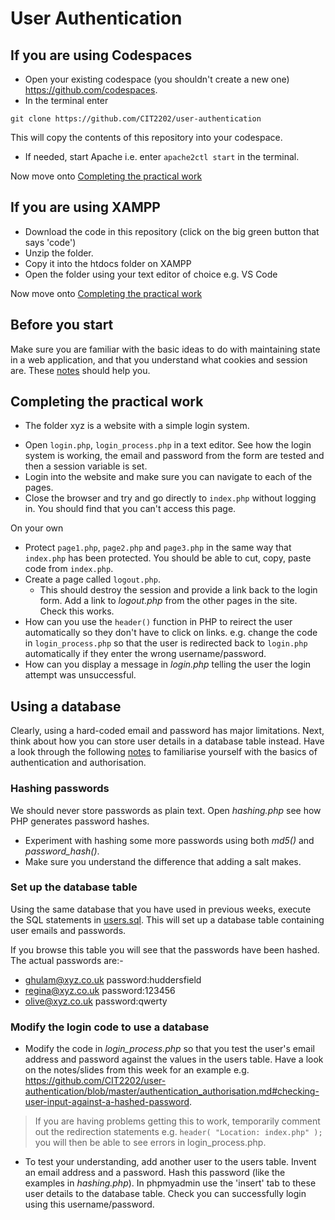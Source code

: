 # User Authentication

## If you are using Codespaces

- Open your existing codespace (you shouldn't create a new one) https://github.com/codespaces.
- In the terminal enter
```
git clone https://github.com/CIT2202/user-authentication
```
This will copy the contents of this repository into your codespace.

- If needed, start Apache i.e. enter `apache2ctl start` in the terminal.

Now move onto [Completing the practical work](#practical)

## If you are using XAMPP

- Download the code in this repository (click on the big green button that says 'code')
- Unzip the folder.
- Copy it into the htdocs folder on XAMPP
- Open the folder using your text editor of choice e.g. VS Code

Now move onto [Completing the practical work](#practical)
## Before you start
Make sure you are familiar with the basic ideas to do with maintaining state in a web application, and that you understand what cookies and session are. These [notes](https://github.com/CIT2202/user-authentication/blob/master/sessions-cookies.md) should help you. 

## Completing the practical work <a name="practical"></a>
- The folder xyz is a website with a simple login system.
* Open ```login.php```, ```login_process.php``` in a text editor. See how the login system is working, the email and password from the form are tested and then a session variable is set.
* Login into the website and make sure you can navigate to each of the pages.
* Close the browser and try and go directly to ```index.php``` without logging in. You should find that you can't access this page. 

On your own
* Protect ```page1.php```, ```page2.php``` and ```page3.php``` in the same way that ```index.php``` has been protected. You should be able to cut, copy, paste code from ```index.php```.
* Create a page called ```logout.php```.
   * This should destroy the session and provide a link back to the login form. Add a link to *logout.php* from the other pages in the site. Check this works.
* How can you use the ```header()``` function in PHP to reirect the user automatically so they don't have to click on links. e.g. change the code in ```login_process.php``` so that the user is redirected back to ```login.php``` automatically if they enter the wrong username/password.
* How can you display a message in *login.php* telling the user the login attempt was unsuccessful. 

## Using a database
Clearly, using a hard-coded email and password has major limitations. Next, think about how you can store user details in a database table instead. Have a look through the following [notes](https://github.com/CIT2202/user-authentication/blob/master/authentication_authorisation.md) to familiarise yourself with the basics of authentication and authorisation.

### Hashing passwords
We should never store passwords as plain text. Open *hashing.php* see how PHP generates password hashes.
* Experiment with hashing some more passwords using both *md5()* and *password_hash()*.
* Make sure you understand the difference that adding a salt makes.


### Set up the database table
Using the same database that you have used in previous weeks, execute the SQL statements in [users.sql](users.sql). This will set up a database table containing user emails and passwords.

If you browse this table you will see that the passwords have been hashed. The actual passwords are:-
* ghulam@xyz.co.uk password:huddersfield
* regina@xyz.co.uk password:123456
* olive@xyz.co.uk  password:qwerty

### Modify the login code to use a database
* Modify the code in *login_process.php* so that you test the user's email address and password against the values in the users table. Have a look on the notes/slides from this week for an example e.g. https://github.com/CIT2202/user-authentication/blob/master/authentication_authorisation.md#checking-user-input-against-a-hashed-password.
> If you are having problems getting this to work, temporarily comment out the redirection statements e.g. ```header( "Location: index.php" );``` you will then be able to see errors in login_process.php.

* To test your understanding, add another user to the users table. Invent an email address and a password. Hash this password (like the examples in *hashing.php*). In phpmyadmin use the 'insert' tab to these user details to the database table.  Check you can successfully login using this username/password.
